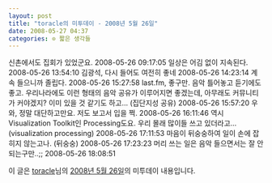 ```yaml
---
layout: post
title: "toracle의 미투데이 - 2008년 5월 26일"
date: 2008-05-27 04:37
categories: ⊙ 짧은 생각들
---
```


신촌에서도 집회가 있었군요. 2008-05-26 09:17:05
일상은 어김 없이 지속된다. 2008-05-26 13:54:10
김광석, 다시 들어도 여전히 좋네 2008-05-26 14:23:14
계속 들으니까 졸립다. 2008-05-26 15:27:58
last.fm, 좋구만. 음악 틀어놓고 듣기에도 좋고. 우리나라에도 이런 형태의 음악 공유가 이루어지면 좋겠는데, 아무래도 커뮤니티가 커야겠지? 이미 있을 것 같기도 하고… (집단지성 공유) 2008-05-26 15:57:20
우와, 정말 대단하고만요. 저도 보고서 입을 쩍. 2008-05-26 16:11:46
역시 Visualization Toolkit인 Processing도요. 우리 몰래 많이들 쓰고 있더라고… (visualization processing) 2008-05-26 17:11:53
마음이 뒤숭숭하여 일이 손에 잡히지 않는고나. (뒤숭숭) 2008-05-26 17:23:23
머리 쓰는 일은 음악 들으면서는 잘 안되는구만..;; 2008-05-26 18:08:51


이 글은 [toracle](http://me2day.net/toracle)님의 [2008년 5월 26일](http://me2day.net/toracle/2008/05/26)의 미투데이 내용입니다.

 
       
